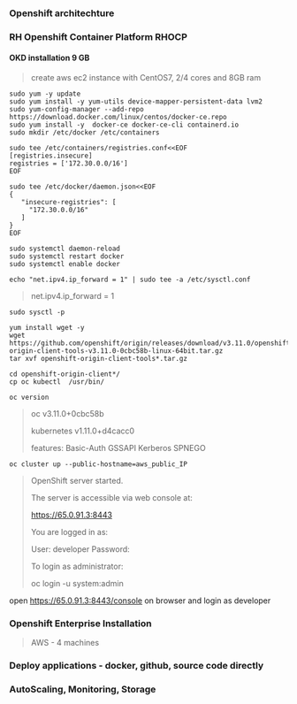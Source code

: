 ### Openshift architechture
>

### RH Openshift Container Platform RHOCP
>

#### OKD installation 9 GB
> create aws ec2 instance with CentOS7, 2/4 cores and 8GB ram

```
sudo yum -y update
sudo yum install -y yum-utils device-mapper-persistent-data lvm2
sudo yum-config-manager --add-repo https://download.docker.com/linux/centos/docker-ce.repo
sudo yum install -y  docker-ce docker-ce-cli containerd.io
sudo mkdir /etc/docker /etc/containers
```

```
sudo tee /etc/containers/registries.conf<<EOF
[registries.insecure]
registries = ['172.30.0.0/16']
EOF
```

```
sudo tee /etc/docker/daemon.json<<EOF
{
   "insecure-registries": [
     "172.30.0.0/16"
   ]
}
EOF
```

```
sudo systemctl daemon-reload
sudo systemctl restart docker
sudo systemctl enable docker
```

```
echo "net.ipv4.ip_forward = 1" | sudo tee -a /etc/sysctl.conf
```
> net.ipv4.ip_forward = 1   

```
sudo sysctl -p
```

```
yum install wget -y
wget https://github.com/openshift/origin/releases/download/v3.11.0/openshift-origin-client-tools-v3.11.0-0cbc58b-linux-64bit.tar.gz
tar xvf openshift-origin-client-tools*.tar.gz
```

```
cd openshift-origin-client*/
cp oc kubectl  /usr/bin/
```

```
oc version
```
> oc v3.11.0+0cbc58b
> 
> kubernetes v1.11.0+d4cacc0 
>
> features: Basic-Auth GSSAPI Kerberos SPNEGO 

```
oc cluster up --public-hostname=aws_public_IP
```
> OpenShift server started.
>
> The server is accessible via web console at:
>
>    https://65.0.91.3:8443
>
> You are logged in as: 
>
>    User: developer Password: <any value> 
>
> To login as administrator: 
>
>    oc login -u system:admin 

open https://65.0.91.3:8443/console on browser and login as developer



### Openshift Enterprise Installation
>  AWS - 4 machines 

### Deploy applications - docker, github, source code directly

### AutoScaling, Monitoring, Storage
